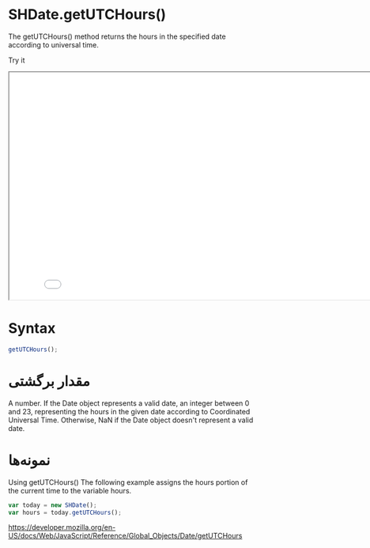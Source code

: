 # SHDate.getUTCHours()

The getUTCHours() method returns the hours in the specified date according to universal time.

Try it

<iframe style="width: 830px; height: 460px;" src="/SHDateTime-js/examples/live.html?function=getHours" title="MDN Web Docs Interactive Example" loading="lazy"></iframe>
<br/>

# Syntax

```js
getUTCHours();
```

# مقدار برگشتی

A number. If the Date object represents a valid date, an integer between 0 and 23, representing the hours in the given date according to Coordinated Universal Time. Otherwise, NaN if the Date object doesn't represent a valid date.

# نمونه‌ها

Using getUTCHours()
The following example assigns the hours portion of the current time to the variable hours.

```js
var today = new SHDate();
var hours = today.getUTCHours();
```

https://developer.mozilla.org/en-US/docs/Web/JavaScript/Reference/Global_Objects/Date/getUTCHours
